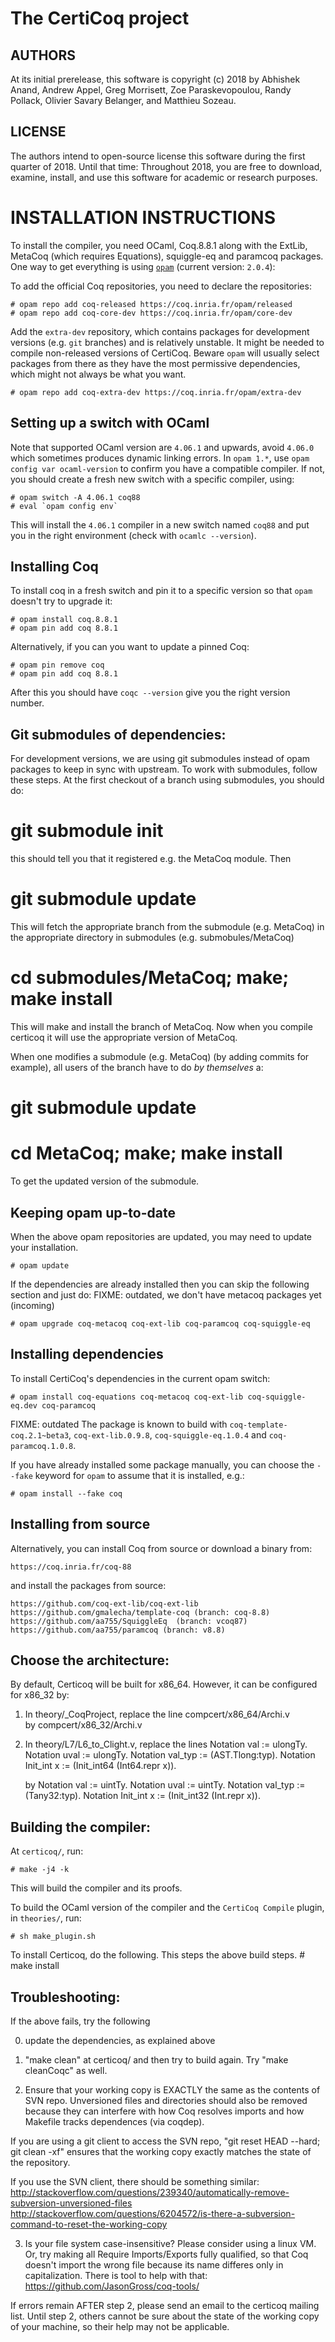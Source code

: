 The CertiCoq project
====================

AUTHORS
-------

At its initial prerelease, this software is copyright (c) 2018 by
Abhishek Anand, Andrew Appel, Greg Morrisett, Zoe Paraskevopoulou, Randy
Pollack, Olivier Savary Belanger, and Matthieu Sozeau.

LICENSE
-------

The authors intend to open-source license this software during the first
quarter of 2018.  Until that time: Throughout 2018, you are free to
download, examine, install, and use this software for academic or
research purposes.


INSTALLATION INSTRUCTIONS
=========================

  To install the compiler, you need OCaml, Coq.8.8.1 along with the
ExtLib, MetaCoq (which requires Equations), squiggle-eq and paramcoq
packages.  One way to get everything is using
[`opam`](http://opam.ocaml.org) (current version: `2.0.4`):

  To add the official Coq repositories, you need to declare the
repositories:

    # opam repo add coq-released https://coq.inria.fr/opam/released
    # opam repo add coq-core-dev https://coq.inria.fr/opam/core-dev

  Add the `extra-dev` repository, which contains packages
for development versions (e.g. `git` branches) and is relatively
unstable.  It might be needed to compile non-released versions of
CertiCoq. Beware `opam` will usually select packages from there as they
have the most permissive dependencies, which might not always be what
you want.

    # opam repo add coq-extra-dev https://coq.inria.fr/opam/extra-dev

Setting up a switch with OCaml
------------------------------

  Note that supported OCaml version are `4.06.1` and upwards, avoid
`4.06.0` which sometimes produces dynamic linking errors. In `opam 1.*`,
use `opam config var ocaml-version` to confirm you have a compatible
compiler. If not, you should create a fresh new switch with a specific
compiler, using:

    # opam switch -A 4.06.1 coq88
    # eval `opam config env`

  This will install the `4.06.1` compiler in a new switch named `coq88`
and put you in the right environment (check with `ocamlc --version`).

Installing Coq
--------------

  To install coq in a fresh switch and pin it to a specific version so
that `opam` doesn't try to upgrade it:

    # opam install coq.8.8.1
    # opam pin add coq 8.8.1

  Alternatively, if you can you want to update a pinned Coq:

    # opam pin remove coq
    # opam pin add coq 8.8.1

  After this you should have `coqc --version` give you the right version
number.

Git submodules of dependencies:
-------------------------------

For development versions, we are using git submodules instead of opam
packages to keep in sync with upstream. To work with submodules, follow
these steps. At the first checkout of a branch using submodules, you
should do:

# git submodule init

  this should tell you that it registered e.g. the MetaCoq module. Then

# git submodule update
  
  This will fetch the appropriate branch from the submodule (e.g. MetaCoq) in the appropriate directory in submodules (e.g. submobules/MetaCoq)

# cd submodules/MetaCoq; make; make install

  This will make and install the branch of MetaCoq. Now when you
compile certicoq it will use the appropriate version of MetaCoq.

  When one modifies a submodule (e.g. MetaCoq) (by adding commits for
example), all users of the branch have to do *by themselves* a:

# git submodule update
# cd MetaCoq; make; make install

To get the updated version of the submodule.

Keeping opam up-to-date
-----------------------

When the above opam repositories are updated, you may need to update your installation.

    # opam update

If the dependencies are already installed then you can skip the following section and just do:
FIXME: outdated, we don't have metacoq packages yet (incoming)

    # opam upgrade coq-metacoq coq-ext-lib coq-paramcoq coq-squiggle-eq 

Installing dependencies
-----------------------

To install CertiCoq's dependencies in the current opam switch:

    # opam install coq-equations coq-metacoq coq-ext-lib coq-squiggle-eq.dev coq-paramcoq

FIXME: outdated
The package is known to build with `coq-template-coq.2.1~beta3`,
`coq-ext-lib.0.9.8`, `coq-squiggle-eq.1.0.4` and `coq-paramcoq.1.0.8`.

If you have already installed some package manually, you can choose the
`--fake` keyword for `opam` to assume that it is installed, e.g.:

    # opam install --fake coq

Installing from source
----------------------
Alternatively, you can install Coq from source or download a binary from:

	https://coq.inria.fr/coq-88

and install the packages from source:

	https://github.com/coq-ext-lib/coq-ext-lib
	https://github.com/gmalecha/template-coq (branch: coq-8.8)
	https://github.com/aa755/SquiggleEq  (branch: vcoq87)
	https://github.com/aa755/paramcoq (branch: v8.8)


Choose the architecture:
----------------------
By default, Certicoq will be built for x86_64. 
However, it can be configured for x86_32 by:
1) In theory/_CoqProject, replace the line
   	   compcert/x86_64/Archi.v	
   by
	  compcert/x86_32/Archi.v	

2) In theory/L7/L6_to_Clight.v, replace the lines
         Notation val := ulongTy.
	 Notation uval := ulongTy.
	 Notation val_typ := (AST.Tlong:typ).
	 Notation Init_int x := (Init_int64 (Int64.repr x)).

   by
         Notation val := uintTy.
	 Notation uval := uintTy.
         Notation val_typ := (Tany32:typ).
         Notation Init_int x := (Init_int32 (Int.repr x)).




Building the compiler:
----------------------
  At `certicoq/`, run:

    # make -j4 -k

  This will build the compiler and its proofs.

To build the OCaml version of the compiler and the
`CertiCoq Compile` plugin, in `theories/`, run:

    # sh make_plugin.sh

To install Certicoq, do the following. This steps the above build steps.
    # make install


Troubleshooting:
----------------------

If the above fails, try the following

0) update the dependencies, as explained above

1) "make clean" at certicoq/ and then try to build again. Try "make cleanCoqc" as well.

2) Ensure that your working copy is EXACTLY the same as the contents of SVN repo. Unversioned files and directories should also be removed because they can 
interfere with how Coq resolves imports and how Makefile tracks dependences (via coqdep).

If you are using a git client to access the SVN repo, "git reset HEAD --hard; git clean -xf" ensures that the working copy exactly matches the state of the repository.

If you use the SVN client, there should be something similar:
http://stackoverflow.com/questions/239340/automatically-remove-subversion-unversioned-files
http://stackoverflow.com/questions/6204572/is-there-a-subversion-command-to-reset-the-working-copy

3) Is your file system case-insensitive? Please consider using a linux VM. Or,  try making all Require Imports/Exports fully qualified,
so that Coq doesn't import the wrong file because its name differes only in capitalization.
There is tool to help with that:
https://github.com/JasonGross/coq-tools/


If errors remain AFTER step 2, please send an email to the certicoq mailing list.
Until step 2, others cannot be sure about the state of the working copy of your machine, so their help may not be applicable.

